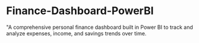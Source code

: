 # Finance-Dashboard-PowerBI
"A comprehensive personal finance dashboard built in Power BI to track and analyze expenses, income, and savings trends over time.
